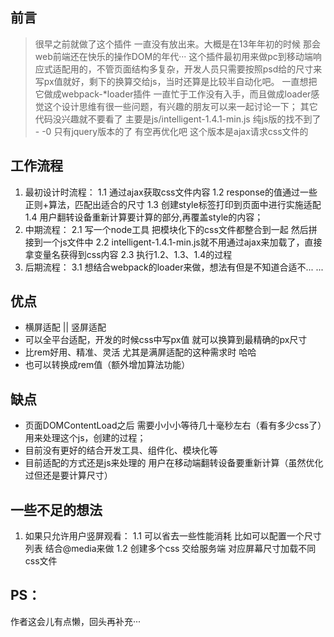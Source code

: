 ﻿## 前言

> 很早之前就做了这个插件 一直没有放出来。大概是在13年年初的时候 那会web前端还在快乐的操作DOM的年代···
> 这个插件最初用来做pc到移动端响应式适配用的，不管页面结构多复杂，开发人员只需要按照psd给的尺寸来写px值就好，剩下的换算交给js，当时还算是比较半自动化吧。
> 一直想把它做成webpack-*loader插件 一直忙于工作没有入手，而且做成loader感觉这个设计思维有很一些问题，有兴趣的朋友可以来一起讨论一下；
> 其它代码没兴趣就不要看了 主要是js/intelligent-1.4.1-min.js
> 纯js版的找不到了 - -0 只有jquery版本的了 有空再优化吧 这个版本是ajax请求css文件的

## 工作流程
1. 最初设计时流程：
	1.1 通过ajax获取css文件内容
	1.2 response的值通过一些正则+算法，匹配出适合的尺寸
	1.3 创建style标签打印到页面中进行实施适配
	1.4 用户翻转设备重新计算要计算的部分,再覆盖style的内容；
2. 中期流程：
    2.1 写一个node工具 把模块化下的css文件都整合到一起 然后拼接到一个js文件中
    2.2 intelligent-1.4.1-min.js就不用通过ajax来加载了，直接拿变量名获得到css内容
    2.3 执行1.2、1.3、1.4的过程
3. 后期流程：
    3.1 想结合webpack的loader来做，想法有但是不知道合适不...
    ...

## 优点
+ 横屏适配 || 竖屏适配
+ 可以全平台适配，开发的时候css中写px值 就可以换算到最精确的px尺寸
+ 比rem好用、精准、灵活 尤其是满屏适配的这种需求时 哈哈
+ 也可以转换成rem值（额外增加算法功能）

## 缺点
+ 页面DOMContentLoad之后 需要小小小等待几十毫秒左右（看有多少css了）用来处理这个js，创建的过程；
+ 目前没有更好的结合开发工具、组件化、模块化等
+ 目前适配的方式还是js来处理的 用户在移动端翻转设备要重新计算（虽然优化过但还是要计算尺寸）

## 一些不足的想法
1. 如果只允许用户竖屏观看：
	1.1 可以省去一些性能消耗 比如可以配置一个尺寸列表 结合@media来做
	1.2 创建多个css 交给服务端 对应屏幕尺寸加载不同css文件

## PS：
作者这会儿有点懒，回头再补充···